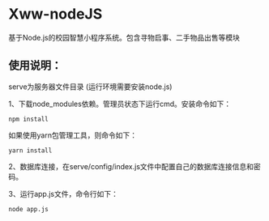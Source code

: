 # Xww-nodeJS
基于Node.js的校园智慧小程序系统。包含寻物启事、二手物品出售等模块

## **使用说明：**

serve为服务器文件目录 (运行环境需要安装node.js)

1、下载node_modules依赖。管理员状态下运行cmd。安装命令如下：

```
npm install 
```

如果使用yarn包管理工具，则命令如下：

```
yarn install
```

2、数据库连接，在serve/config/index.js文件中配置自己的数据库连接信息和密码。

3、运行app.js文件，命令行如下：

```
node app.js
```